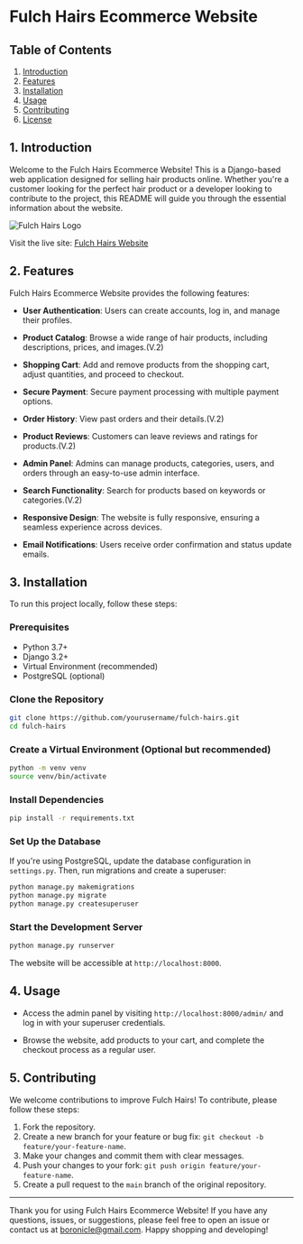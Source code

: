 # Fulch Hairs Ecommerce Website

## Table of Contents
1. [Introduction](#introduction)
2. [Features](#features)
3. [Installation](#installation)
4. [Usage](#usage)
5. [Contributing](#contributing)
6. [License](#license)

## 1. Introduction

Welcome to the Fulch Hairs Ecommerce Website! This is a Django-based web application designed for selling hair products online. Whether you're a customer looking for the perfect hair product or a developer looking to contribute to the project, this README will guide you through the essential information about the website.

![Fulch Hairs Logo](link_to_logo_image)

Visit the live site: [Fulch Hairs Website](https://www.example.com)

## 2. Features

Fulch Hairs Ecommerce Website provides the following features:

- **User Authentication**: Users can create accounts, log in, and manage their profiles.

- **Product Catalog**: Browse a wide range of hair products, including descriptions, prices, and images.(V.2)

- **Shopping Cart**: Add and remove products from the shopping cart, adjust quantities, and proceed to checkout.

- **Secure Payment**: Secure payment processing with multiple payment options.

- **Order History**: View past orders and their details.(V.2)

- **Product Reviews**: Customers can leave reviews and ratings for products.(V.2)

- **Admin Panel**: Admins can manage products, categories, users, and orders through an easy-to-use admin interface.

- **Search Functionality**: Search for products based on keywords or categories.(V.2)

- **Responsive Design**: The website is fully responsive, ensuring a seamless experience across devices.

- **Email Notifications**: Users receive order confirmation and status update emails.

## 3. Installation

To run this project locally, follow these steps:

### Prerequisites

- Python 3.7+
- Django 3.2+
- Virtual Environment (recommended)
- PostgreSQL (optional)

### Clone the Repository

```bash
git clone https://github.com/yourusername/fulch-hairs.git
cd fulch-hairs
```

### Create a Virtual Environment (Optional but recommended)

```bash
python -m venv venv
source venv/bin/activate
```

### Install Dependencies

```bash
pip install -r requirements.txt
```

### Set Up the Database

If you're using PostgreSQL, update the database configuration in `settings.py`. Then, run migrations and create a superuser:

```bash
python manage.py makemigrations
python manage.py migrate
python manage.py createsuperuser
```

### Start the Development Server

```bash
python manage.py runserver
```

The website will be accessible at `http://localhost:8000`.

## 4. Usage

- Access the admin panel by visiting `http://localhost:8000/admin/` and log in with your superuser credentials.

- Browse the website, add products to your cart, and complete the checkout process as a regular user.

## 5. Contributing

We welcome contributions to improve Fulch Hairs! To contribute, please follow these steps:

1. Fork the repository.
2. Create a new branch for your feature or bug fix: `git checkout -b feature/your-feature-name`.
3. Make your changes and commit them with clear messages.
4. Push your changes to your fork: `git push origin feature/your-feature-name`.
5. Create a pull request to the `main` branch of the original repository.

<!-- ## 6. License

This project is licensed under the MIT License - see the [LICENSE](LICENSE) file for details. -->

---

Thank you for using Fulch Hairs Ecommerce Website! If you have any questions, issues, or suggestions, please feel free to open an issue or contact us at boronicle@gmail.com. Happy shopping and developing!
